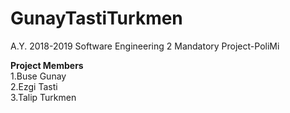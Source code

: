 # GunayTastiTurkmen
A.Y. 2018-2019 Software Engineering 2 Mandatory Project-PoliMi<br/>

**Project Members**<br/>
1.Buse Gunay<br/>
2.Ezgi Tasti<br/>
3.Talip Turkmen
